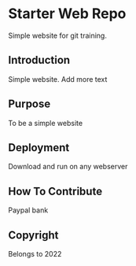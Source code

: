 # Starter Web Repo

Simple website for git training.

## Introduction

Simple website. Add more text

## Purpose

To be a simple website

## Deployment

Download and run on any webserver

## How To Contribute

Paypal bank

## Copyright

Belongs to 2022